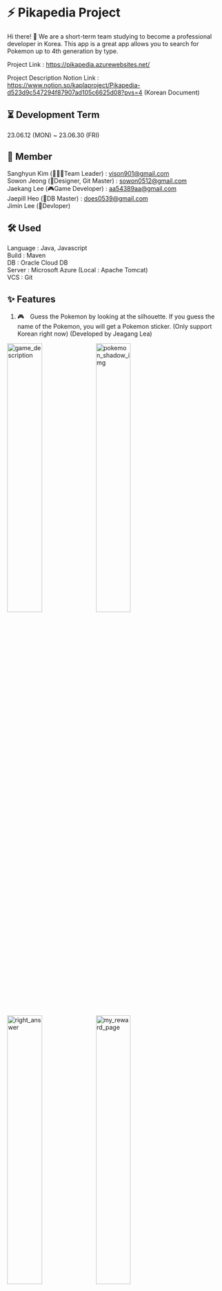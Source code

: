 # ⚡️ Pikapedia Project
Hi there! 👋  We are a short-term team studying to become a professional developer in Korea.
This app is a great app allows you to search for Pokemon up to 4th generation by type.

Project Link :  https://pikapedia.azurewebsites.net/


Project Description Notion Link :<br> https://www.notion.so/kaplaproject/Pikapedia-d523d9c547294f87907ad105c6625d08?pvs=4 (Korean Document)



## ⏳ Development Term
23.06.12 (MON) ~ 23.06.30 (FRI)


## 👥 Member
Sanghyun Kim (💁🏻‍♂️Team Leader)  : vison901@gmail.com <br> 
Sowon Jeong (🎨Designer, Git Master) : sowon0512@gmail.com <br> 
Jaekang Lee (🎮Game Developer) : aa54389aa@gmail.com <br> 
Jaepill Heo (💾DB Master) : does0539@gmail.com <br> 
Jimin Lee (🥷Devloper)  
  
## 🛠️ Used
Language : Java, Javascript  
Build : Maven  
DB : Oracle Cloud DB  
Server : Microsoft Azure (Local : Apache Tomcat)  
VCS : Git  

## ✨ Features

1. 🎮　Guess the Pokemon by looking at the silhouette. If you guess the name of the Pokemon, you will get a Pokemon sticker. (Only support Korean right now)
(Developed by Jeagang Lea)
<img width="40%" alt="game_description" src="https://github.com/Iamsoneee/pikapediaProject/assets/116790133/5112b6dd-5ff3-4a47-86e0-bff094566400">
<img width="40%" alt="pokemon_shadow_img" src="https://github.com/Iamsoneee/pikapediaProject/assets/116790133/5c1f8898-ba58-4183-88d4-6e507cff6073">
<img width="40%" alt="right_answer" src="https://github.com/Iamsoneee/pikapediaProject/assets/116790133/e640c16d-9e6d-43b5-84d3-49671bc17bd3">
<img width="40%" alt="my_reward_page" src="https://github.com/Iamsoneee/pikapediaProject/assets/116790133/fd0fcdf6-2a9c-465a-b5b5-c323277da1e2">    

2. Supports 🇰🇷Korean, 🇺🇸English, and 🇯🇵Japanese language
<img width="40%" alt="main_jp" src="https://github.com/Iamsoneee/pikapediaProject/assets/116790133/a64b36a0-17c1-4b31-8d5f-0d020fdb26c3">

3. Of course, we support 🌗 dark mode!
<img width="40%" alt="darkmode" src="https://github.com/Iamsoneee/pikapediaProject/assets/116790133/a7be8af0-cb5f-48d6-b4e1-ac35b0511980">

4. You can also chat with everyone who's connected (it's test version) (Developed by Sowon Jeong)



# Thank You !
